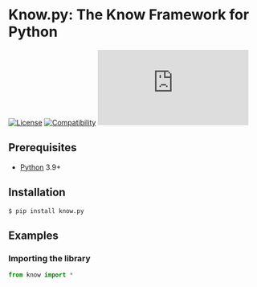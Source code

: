 # Know.py: The Know Framework for Python

[![License](https://img.shields.io/badge/license-Public%20Domain-blue.svg)](https://unlicense.org)
[![Compatibility](https://img.shields.io/badge/python-3.9%2B-blue)](https://pypi.org/project/know.py/)
[![Package](https://img.shields.io/pypi/v/know.py)](https://pypi.org/project/know.py/)

## Prerequisites

- [Python](https://python.org) 3.9+

## Installation

```shell
$ pip install know.py
```

## Examples

### Importing the library

```python
from know import *
```
